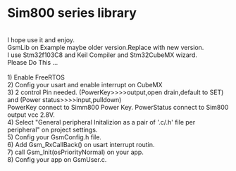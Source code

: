 # Sim800 series library
<br />
I hope use it and enjoy.
<br />
GsmLib on Example maybe older version.Replace with new version.
<br />
I use Stm32f103C8 and Keil Compiler and Stm32CubeMX wizard.
 <br />
Please Do This ...
<br />
<br />
1) Enable FreeRTOS  
<br />
2) Config your usart and enable interrupt on CubeMX 
<br />
3) 2 control Pin needed. (PowerKey>>>>output,open drain,default to SET) and (Power status>>>>input,pulldown)
<br />
PowerKey connect to Simm800 Power Key. PowerStatus connect to Sim800 output vcc 2.8V.
<br />
4) Select "General peripheral Initalizion as a pair of '.c/.h' file per peripheral" on project settings.
<br />
5) Config your GsmConfig.h file.
<br />
6) Add Gsm_RxCallBack() on usart interrupt routin. 
<br />
7) call  Gsm_Init(osPriorityNormal) on your app.
<br />
8) Config your app on GsmUser.c.



